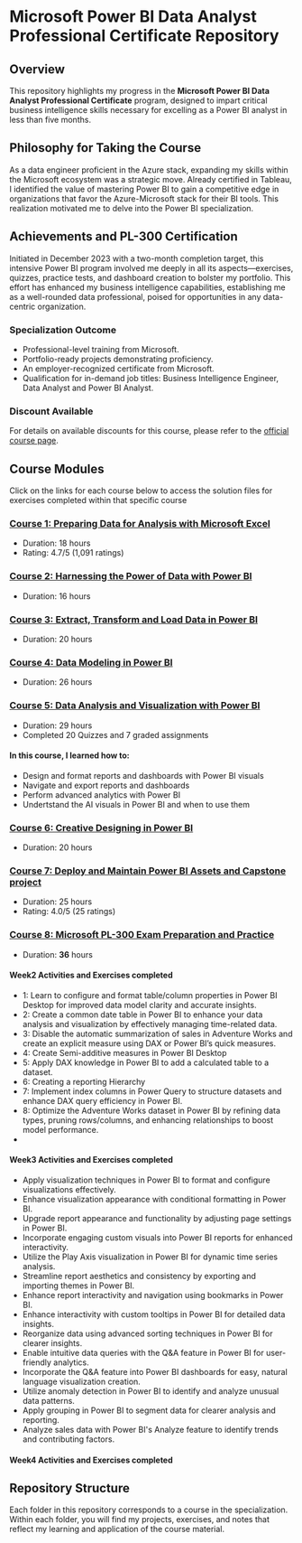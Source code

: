 # Microsoft Power BI Data Analyst Professional Certificate Repository

## Overview
This repository highlights my progress in the **Microsoft Power BI Data Analyst Professional Certificate** program, designed to impart critical business intelligence skills necessary for excelling as a Power BI analyst in less than five months.

## Philosophy for Taking the Course
As a data engineer proficient in the Azure stack, expanding my skills within the Microsoft ecosystem was a strategic move. Already certified in Tableau, I identified the value of mastering Power BI to gain a competitive edge in organizations that favor the Azure-Microsoft stack for their BI tools. This realization motivated me to delve into the Power BI specialization.

## Achievements and PL-300 Certification
Initiated in December 2023 with a two-month completion target, this intensive Power BI program involved me deeply in all its aspects—exercises, quizzes, practice tests, and dashboard creation to bolster my portfolio. This effort has enhanced my business intelligence capabilities, establishing me as a well-rounded data professional, poised for opportunities in any data-centric organization.

### Specialization Outcome
- Professional-level training from Microsoft.
- Portfolio-ready projects demonstrating proficiency.
- An employer-recognized certificate from Microsoft.
- Qualification for in-demand job titles: Business Intelligence Engineer, Data Analyst and Power BI Analyst.

### Discount Available
For details on available discounts for this course, please refer to the [official course page](#).

## Course Modules
Click on the links for each course below to access the solution files for exercises completed within that specific course

### [Course 1: Preparing Data for Analysis with Microsoft Excel](/Course1)
- Duration: 18 hours
- Rating: 4.7/5 (1,091 ratings)

### [Course 2: Harnessing the Power of Data with Power BI](/(https://github.com/SQLicious/Microsoft-Power-BI-Data-Analyst-Professional-Certificate-Exercises/tree/main/2.%20Harnessing%20the%20Power%20of%20Data%20with%20Power%20BI))
- Duration: 16 hours


### [Course 3: Extract, Transform and Load Data in Power BI](/Course3)
- Duration: 20 hours


### [Course 4: Data Modeling in Power BI](/Course4)
- Duration: 26 hours


### [Course 5: Data Analysis and Visualization with Power BI](/Course5)
- Duration: 29 hours
- Completed 20 Quizzes and 7 graded assignments
#### In this course, I learned how to:

- Design and format reports and dashboards with Power BI visuals
- Navigate and export reports and dashboards
- Perform advanced analytics with Power BI
- Undertstand the AI visuals in Power BI and when to use them



### [Course 6: Creative Designing in Power BI](/Course6)
- Duration: 20 hours


### [Course 7: Deploy and Maintain Power BI Assets and Capstone project](/Course7)
- Duration: 25 hours
- Rating: 4.0/5 (25 ratings)

### [Course 8: Microsoft PL-300 Exam Preparation and Practice](/Course8)
- Duration: **36** hours
#### Week2 Activities and Exercises completed
 - 1: Learn to configure and format table/column properties in Power BI Desktop for improved data model clarity and accurate insights.
 - 2: Create a common date table in Power BI to enhance your data analysis and visualization by effectively managing time-related data.
 - 3: Disable the automatic summarization of sales in Adventure Works and create an explicit measure using DAX or Power BI’s quick measures.
 - 4: Create Semi-additive measures in Power BI Desktop
 - 5: Apply DAX knowledge in Power BI to add a calculated table to a dataset.
 - 6: Creating a reporting Hierarchy
 - 7: Implement index columns in Power Query to structure datasets and enhance DAX query efficiency in Power BI.
 - 8: Optimize the Adventure Works dataset in Power BI by refining data types, pruning rows/columns, and enhancing relationships to boost model performance.
 - 
#### Week3 Activities and Exercises completed

- Apply visualization techniques in Power BI to format and configure visualizations effectively.
- Enhance visualization appearance with conditional formatting in Power BI.
- Upgrade report appearance and functionality by adjusting page settings in Power BI.
- Incorporate engaging custom visuals into Power BI reports for enhanced interactivity.
- Utilize the Play Axis visualization in Power BI for dynamic time series analysis.
- Streamline report aesthetics and consistency by exporting and importing themes in Power BI.
- Enhance report interactivity and navigation using bookmarks in Power BI.
- Enhance interactivity with custom tooltips in Power BI for detailed data insights.
- Reorganize data using advanced sorting techniques in Power BI for clearer insights.
- Enable intuitive data queries with the Q&A feature in Power BI for user-friendly analytics.
- Incorporate the Q&A feature into Power BI dashboards for easy, natural language visualization creation.
- Utilize anomaly detection in Power BI to identify and analyze unusual data patterns.
- Apply grouping in Power BI to segment data for clearer analysis and reporting.
- Analyze sales data with Power BI's Analyze feature to identify trends and contributing factors.


#### Week4 Activities and Exercises completed




   

## Repository Structure
Each folder in this repository corresponds to a course in the specialization. Within each folder, you will find my projects, exercises, and notes that reflect my learning and application of the course material.
